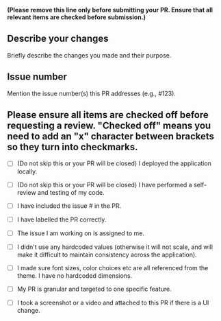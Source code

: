 **(Please remove this line only before submitting your PR. Ensure that all relevant items are checked before submission.)** 

## Describe your changes

Briefly describe the changes you made and their purpose. 

## Issue number

Mention the issue number(s) this PR addresses (e.g., #123).

## Please ensure all items are checked off before requesting a review. "Checked off" means you need to add an "x" character between brackets so they turn into checkmarks.

- [ ] (Do not skip this or your PR will be closed) I deployed the application locally.
- [ ] (Do not skip this or your PR will be closed) I have performed a self-review and testing of my code.
- [ ] I have included the issue # in the PR.
- [ ] I have labelled the PR correctly.
- [ ] The issue I am working on is assigned to me.
- [ ] I didn't use any hardcoded values (otherwise it will not scale, and will make it difficult to maintain consistency across the application).
- [ ] I made sure font sizes, color choices etc are all referenced from the theme. I have no hardcoded dimensions.
- [ ] My PR is granular and targeted to one specific feature.
- [ ] I took a screenshot or a video and attached to this PR if there is a UI change.

